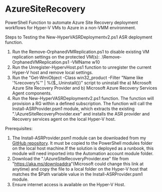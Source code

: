 # AzureSiteRecovery
PowerShell Function to automate Azure Site Recovery deployment workflows for Hyper-V VMs to Azure in a non-VMM environment.

Steps to Testing the New-HyperVASRDeploymentv2.ps1 ASR deployment function.

1) Run the Remove-OrphanedVMReplication.ps1 to disable existing VM replication settings on the protected VM(s):
 .\Remove-OrphanedVMReplication.ps1 -VMName w10
2) Run the Unregister-HypervHost.ps1 function to unregister the current Hyper-V host and remove local settings.
3) Run the "Get-WmiObject -Class win32_product -Filter "Name like '%recovery%'" | %{$_.Uninstall()}" script to uninstall the
a) Microsoft Azure Site Recovery Provider and b) Microsoft Azure Recovery Services Agent components.
4) Run the New-HyperVASRDeploymentv2.ps1 function. The function will provision a RG within a defined subscription. The function will call the Install-ASRProvider.psm1 module, which extracts the existing ".\AzureSiteRecoveryProvider.exe" and installs the ASR provider and Recovery services agent on the local Hyper-V host.

Prerequisites:
1) The Install-ASRProvider.psm1 module can be downloaded from my <a href="https://github.com/jbernec/AzureSiteRecovery/blob/master/Install-ASRProvider.psm1" rel="noopener" target="_blank">GitHub repository</a>. It must be copied to the PowerShell modules folder on the local host machine.If the solution is deployed as a runbook, this module will need imported into the Automation account module folder.
2) Download the ".\AzureSiteRecoveryProvider.exe" file from "<a href="https://aka.ms/downloaddra" rel="noopener" target="_blank">https://aka.ms/downloaddra</a>"(Microsoft could change this link at anytime) and copy the file to a local folder on the Hyper-V host that matches the $Path variable value in the Install-ASRProvider.psm1 module.
3) Ensure internet access is available on the Hyper-V Host.
